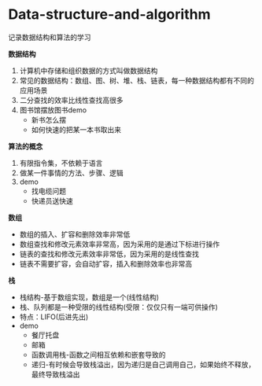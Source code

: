 # Data-structure-and-algorithm
记录数据结构和算法的学习

**数据结构**
1. 计算机中存储和组织数据的方式叫做数据结构
2. 常见的数据结构：数组、图、树、堆、栈、链表，每一种数据结构都有不同的应用场景
3. 二分查找的效率比线性查找高很多
4. 图书馆摆放图书demo
    * 新书怎么摆
    * 如何快速的把某一本书取出来

**算法的概念**
1. 有限指令集，不依赖于语言
2. 做某一件事情的方法、步骤、逻辑
3. demo
    * 找电缆问题
    * 快递员送快速

**数组**
* 数组的插入、扩容和删除效率非常低
* 数组查找和修改元素效率非常高，因为采用的是通过下标进行操作
* 链表的查找和修改元素效率非常低，因为采用的是线性查找
* 链表不需要扩容，会自动扩容，插入和删除效率也非常高

**栈**
* 栈结构-基于数组实现，数组是一个(线性结构)
* 栈、队列都是一种受限的线性结构(受限：仅仅只有一端可供操作)
* 特点：LIFO(后进先出)
* demo
    * 餐厅托盘
    * 邮箱
    * 函数调用栈-函数之间相互依赖和嵌套导致的
    * 递归-有时候会导致栈溢出，因为递归是自己调用自己，如果始终不释放，最终导致栈溢出
